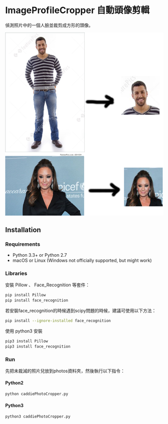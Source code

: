 # ImageProfileCropper 自動頭像剪輯
偵測照片中的一個人臉並裁剪成方形的頭像。

![](https://github.com/baby03201/ImageProfileCropper/blob/master/cropSample.png?raw=true)

## Installation

### Requirements

  * Python 3.3+ or Python 2.7
  * macOS or Linux (Windows not officially supported, but might work)

### Libraries
安裝 Pillow 、 Face_Recognition 等套件：
```bash
pip install Pillow
pip install face_recognition
```

若安裝face_recognition的時候遇到scipy問題的時候，建議可使用以下方法：
```bash
pip install --ignore-installed face_recognition
```

使用 python3 安裝
```bash
pip3 install Pillow
pip3 install face_recognition
```

### Run
先把未裁減的照片兒放到photos資料夾，然後執行以下指令：
#### Python2
```bash
python caddiePhotoCropper.py
```
#### Python3
```bash
python3 caddiePhotoCropper.py
```
